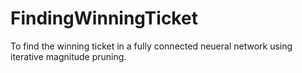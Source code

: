 # FindingWinningTicket  

To find the winning ticket in a fully connected neueral network using iterative magnitude pruning.  
